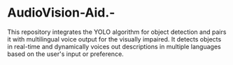 # AudioVision-Aid.-
This repository integrates the YOLO algorithm for object detection and pairs it with multilingual voice output for the visually impaired. It detects objects in real-time and dynamically voices out descriptions in multiple languages based on the user's input or preference.
